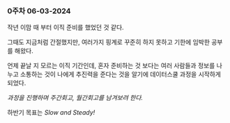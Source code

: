 <h3 id="0주차-06-03-2024">0주차 06-03-2024</h3>
<p>작년 이맘 때 부터 이직 준비를 했었던 것 같다.</p>
<p>그때도 지금처럼 간절했지만, 여러가지 핑계로 
꾸준히 하지 못하고 기한에 임박한 공부를 해왔다.</p>
<p>언제 끝날 지 모르는 이직 기간인데, 혼자 준비하는 것 보다는
여러 사람들과 정보를 나누고 소통하는 것이
나에게 추진력을 준다는 것을 알기에 데이터스쿨 과정을 시작하게 되었다.</p>
<p><em>과정을 진행하며 주간회고, 월간회고를 남겨보려 한다.</em></p>
<p>하반기 목표는 <em>Slow and Steady!</em></p>